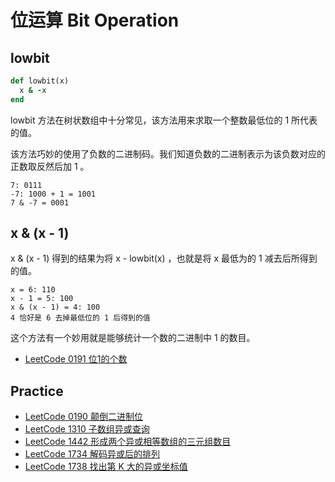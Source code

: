 # 位运算 Bit Operation

## lowbit

```ruby
def lowbit(x)
  x & -x
end
```

lowbit 方法在树状数组中十分常见，该方法用来求取一个整数最低位的 1 所代表的值。

该方法巧妙的使用了负数的二进制码。我们知道负数的二进制表示为该负数对应的正数取反然后加 1 。

```
7: 0111
-7: 1000 + 1 = 1001
7 & -7 = 0001
```

## x & (x - 1)

x & (x - 1) 得到的结果为将 x - lowbit(x) ，也就是将 x 最低为的 1 减去后所得到的值。

```
x = 6: 110
x - 1 = 5: 100
x & (x - 1) = 4: 100
4 恰好是 6 去掉最低位的 1 后得到的值
```

这个方法有一个妙用就是能够统计一个数的二进制中 1 的数目。

- [LeetCode 0191 位1的个数](https://leetcode-cn.com/problems/number-of-1-bits/)

## Practice

- [LeetCode 0190 颠倒二进制位](https://leetcode-cn.com/problems/reverse-bits/)
- [LeetCode 1310 子数组异或查询](https://leetcode-cn.com/problems/xor-queries-of-a-subarray/)
- [LeetCode 1442 形成两个异或相等数组的三元组数目](https://leetcode-cn.com/problems/count-triplets-that-can-form-two-arrays-of-equal-xor/)
- [LeetCode 1734 解码异或后的排列](https://leetcode-cn.com/problems/decode-xored-permutation/)
- [LeetCode 1738 找出第 K 大的异或坐标值](https://leetcode-cn.com/problems/find-kth-largest-xor-coordinate-value/)
